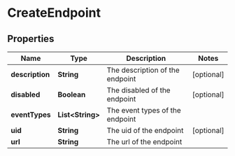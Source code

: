 

# CreateEndpoint


## Properties

| Name | Type | Description | Notes |
|------------ | ------------- | ------------- | -------------|
|**description** | **String** | The description of the endpoint |  [optional] |
|**disabled** | **Boolean** | The disabled of the endpoint |  [optional] |
|**eventTypes** | **List&lt;String&gt;** | The event types of the endpoint |  |
|**uid** | **String** | The uid of the endpoint |  [optional] |
|**url** | **String** | The url of the endpoint |  |




